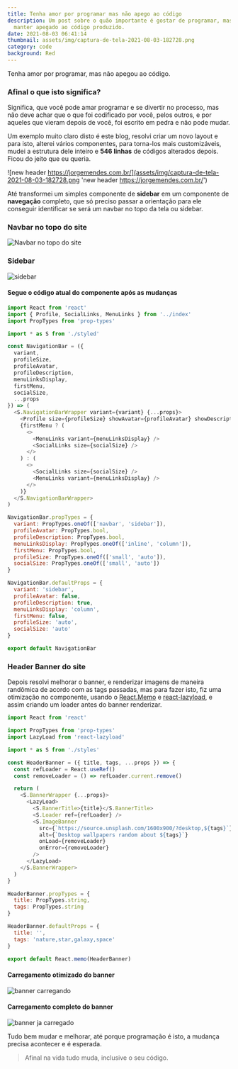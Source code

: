 ```yaml
---
title: Tenha amor por programar mas não apego ao código
description: Um post sobre o quão importante é gostar de programar, mas sem se
  manter apegado ao código produzido.
date: 2021-08-03 06:41:14
thumbnail: assets/img/captura-de-tela-2021-08-03-182728.png
category: code
background: Red
---
```


Tenha amor por programar, mas não apegou ao código.

### Afinal o que isto significa?

Significa, que você pode amar programar e se divertir no processo, mas não deve achar que o que foi codificado por você, pelos outros, e por aqueles que vieram depois de você, foi escrito em pedra e não pode mudar.

Um exemplo muito claro disto é este blog, resolvi criar um novo layout e para isto, alterei vários componentes, para torna-los mais customizáveis, mudei a estrutura dele inteiro e **546 linhas** de códigos alterados depois. Ficou do jeito que eu queria.

![new header https://jorgemendes.com.br/](assets/img/captura-de-tela-2021-08-03-182728.png 'new header https://jorgemendes.com.br/')

Até transformei um simples componente de **sidebar** em um componente de **navegação** completo, que só preciso passar a orientação para ele conseguir identificar se será um navbar no topo da tela ou sidebar.

### Navbar no topo do site

![Navbar no topo do site](assets/img/topo.png 'Navbar no topo do site')

### Sidebar

![sidebar](assets/img/lateral.png 'sidebar')

#### Segue o código atual do componente após as mudanças

```javascript
import React from 'react'
import { Profile, SocialLinks, MenuLinks } from '../index'
import PropTypes from 'prop-types'

import * as S from './styled'

const NavigationBar = ({
  variant,
  profileSize,
  profileAvatar,
  profileDescription,
  menuLinksDisplay,
  firstMenu,
  socialSize,
  ...props
}) => (
  <S.NavigationBarWrapper variant={variant} {...props}>
    <Profile size={profileSize} showAvatar={profileAvatar} showDescription={profileDescription} />
    {firstMenu ? (
      <>
        <MenuLinks variant={menuLinksDisplay} />
        <SocialLinks size={socialSize} />
      </>
    ) : (
      <>
        <SocialLinks size={socialSize} />
        <MenuLinks variant={menuLinksDisplay} />
      </>
    )}
  </S.NavigationBarWrapper>
)

NavigationBar.propTypes = {
  variant: PropTypes.oneOf(['navbar', 'sidebar']),
  profileAvatar: PropTypes.bool,
  profileDescription: PropTypes.bool,
  menuLinksDisplay: PropTypes.oneOf(['inline', 'column']),
  firstMenu: PropTypes.bool,
  profileSize: PropTypes.oneOf(['small', 'auto']),
  socialSize: PropTypes.oneOf(['small', 'auto'])
}

NavigationBar.defaultProps = {
  variant: 'sidebar',
  profileAvatar: false,
  profileDescription: true,
  menuLinksDisplay: 'column',
  firstMenu: false,
  profileSize: 'auto',
  socialSize: 'auto'
}

export default NavigationBar
```

### Header Banner do site

Depois resolvi melhorar o banner, e renderizar imagens de maneira randômica de acordo com as tags passadas, mas para fazer isto, fiz uma otimização no componente, usando o [React.Memo](https://pt-br.reactjs.org/docs/react-api.html#reactmemo) e [react-lazyload](https://www.npmjs.com/package/react-lazyload), e assim criando um loader antes do banner renderizar.

```javascript
import React from 'react'

import PropTypes from 'prop-types'
import LazyLoad from 'react-lazyload'

import * as S from './styles'

const HeaderBanner = ({ title, tags, ...props }) => {
  const refLoader = React.useRef()
  const removeLoader = () => refLoader.current.remove()

  return (
    <S.BannerWrapper {...props}>
      <LazyLoad>
        <S.BannerTitle>{title}</S.BannerTitle>
        <S.Loader ref={refLoader} />
        <S.ImageBanner
          src={`https://source.unsplash.com/1600x900/?desktop,${tags}`}
          alt={`Desktop wallpapers random about ${tags}`}
          onLoad={removeLoader}
          onError={removeLoader}
        />
      </LazyLoad>
    </S.BannerWrapper>
  )
}

HeaderBanner.propTypes = {
  title: PropTypes.string,
  tags: PropTypes.string
}

HeaderBanner.defaultProps = {
  title: '',
  tags: 'nature,star,galaxy,space'
}

export default React.memo(HeaderBanner)
```

#### Carregamento otimizado do banner

![banner carregando](assets/img/loader.png 'banner carregando')

#### Carregamento completo do banner

![banner ja carregado](assets/img/about.png 'banner ja carregado')

Tudo bem mudar e melhorar, até porque programação é isto, a mudança precisa acontecer e é esperada.

> Afinal na vida tudo muda, inclusive o seu código.
